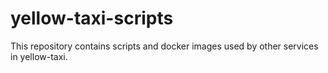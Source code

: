 # yellow-taxi-scripts

This repository contains scripts and docker images used by other services in yellow-taxi.
